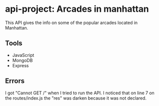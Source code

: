 # api-project: Arcades in manhattan

This API gives the info on some of the popular arcades located in Manhattan.

## Tools
* JavaScript
* MongoDB
* Express

## Errors

I got "Cannot GET /" when I tried to run the API. I noticed that on line 7 on the routes/index.js the "res" was darken because it was not declared.
